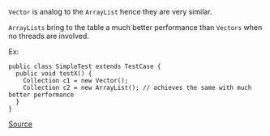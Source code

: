 `Vector` is analog to the `ArrayList` hence they are very similar.

`ArrayLists` bring to the table a much better performance than `Vectors` when no threads are involved.

Ex:

```
public class SimpleTest extends TestCase {
  public void testX() {
    Collection c1 = new Vector();
    Collection c2 = new ArrayList(); // achieves the same with much better performance
  }
}
```

[Source](http://pmd.sourceforge.net/pmd-5.3.2/pmd-java/rules/java/optimizations.html#UseArrayListInsteadOfVector)
